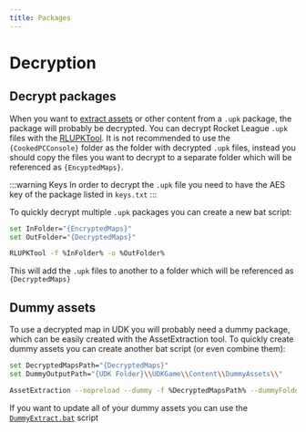 ```yaml
---
title: Packages
---
```


# Decryption

## Decrypt packages

When you want to [extract assets](01_assets) or other content from a `.upk` package, the package will probably be decrypted. You can decrypt Rocket League `.upk` files with the [RLUPKTool](https://github.com/Martinii89/RLUPKT/tree/master). It is not recommended to use the `{CookedPCConsole}` folder as the folder with decrypted `.upk` files, instead you should copy the files you want to decrypt to a separate folder which will be referenced as `{EncyptedMaps}`.

:::warning Keys
In order to decrypt the `.upk` file you need to have the AES key of the package listed in `keys.txt`
:::

To quickly decrypt multiple `.upk` packages you can create a new bat script:

```sh
set InFolder="{EncryptedMaps}"
set OutFolder="{DecryptedMaps}"

RLUPKTool -f %InFolder% -o %OutFolder%
```

This will add the `.upk` files to another to a folder which will be referenced as `{DecryptedMaps}`

## Dummy assets

To use a decrypted map in UDK you will probably need a dummy package, which can be easily created with the AssetExtraction tool. To quickly create dummy assets you can create another bat script (or even combine them):

```sh
set DecryptedMapsPath="{DecryptedMaps}"
set DummyOutputPath="{UDK Folder}\\UDKGame\\Content\\DummyAssets\\"

AssetExtraction --nopreload --dummy -f %DecryptedMapsPath% --dummyFolder %DummyOutputPath% -g *.upk
```

If you want to update all of your dummy assets you can use the [`DummyExtract.bat`](https://github.com/Martinii89/RL_DummyAssets/blob/master/DummyExtract.bat) script

